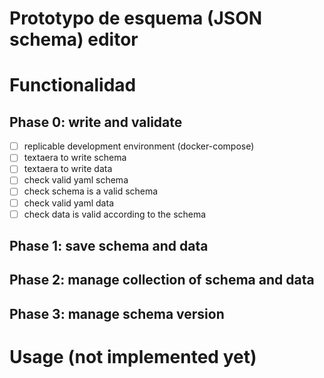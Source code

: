 # Prototypo de esquema (JSON schema) editor


# Functionalidad

## Phase 0: write and validate

  - [ ] replicable development environment (docker-compose)
  - [ ] textaera to write schema
  - [ ] textaera to write data
  - [ ] check valid yaml schema
  - [ ] check schema is a valid schema
  - [ ] check valid yaml data
  - [ ] check data is valid according to the schema

## Phase 1: save schema and data

## Phase 2: manage collection of schema and data

## Phase 3: manage schema version


# Usage (not implemented yet)




